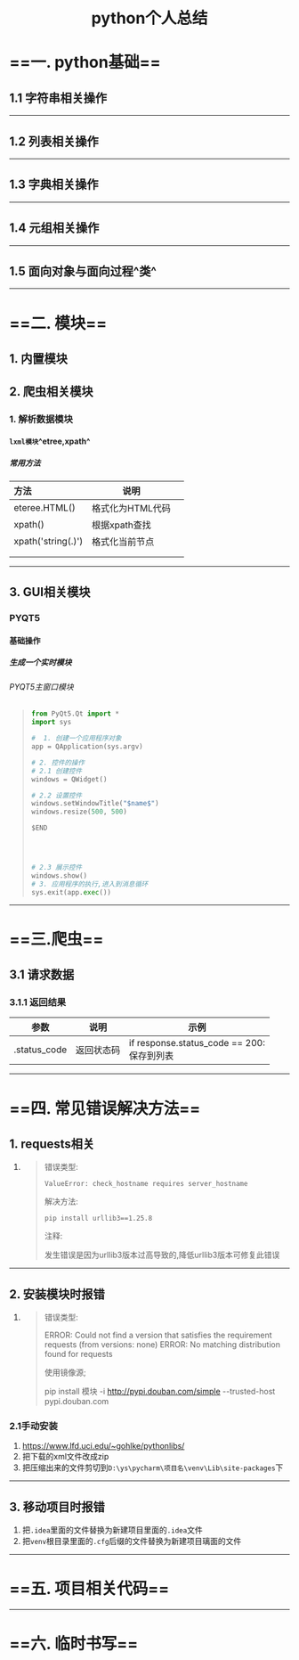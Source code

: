 <h1 align='center'>python个人总结</h1>



# ==一. python基础==

## 1.1 字符串相关操作







---



## 1.2 列表相关操作







---



## 1.3 字典相关操作







---



## 1.4 元组相关操作







---



## 1.5 面向对象与面向过程^类^





---



# ==二. 模块==

## 1. 内置模块







## 2. 爬虫相关模块



### 1. 解析数据模块

#### `lxml模块`^etree,xpath^

##### 常用方法

| 方法               | 说明             |      |
| :----------------- | ---------------- | ---- |
| eteree.HTML()      | 格式化为HTML代码 |      |
| xpath()            | 根据xpath查找    |      |
| xpath('string(.)') | 格式化当前节点   |      |
|                    |                  |      |
|                    |                  |      |



---



## 3. GUI相关模块

### PYQT5

#### 基础操作

##### 生成一个实时模块

###### PYQT5主窗口模块

> ```python
> from PyQt5.Qt import *
> import sys
> 
> #  1. 创建一个应用程序对象
> app = QApplication(sys.argv)
> 
> # 2. 控件的操作
> # 2.1 创建控件
> windows = QWidget()
> 
> # 2.2 设置控件
> windows.setWindowTitle("$name$")
> windows.resize(500, 500)
> 
> $END
> 
> 
> 
> 
> # 2.3 展示控件
> windows.show()
> # 3. 应用程序的执行,进入到消息循环
> sys.exit(app.exec())
> ```
>
> 





---



# ==三.爬虫==

## 3.1 请求数据

### 3.1.1 返回结果

| 参数         | 说明       | 示例                                                |
| ------------ | ---------- | --------------------------------------------------- |
| .status_code | 返回状态码 | if response.status_code == 200:<br />    保存到列表 |









----









# ==四. 常见错误解决方法==

## 1. requests相关

1. > 错误类型:
   >
   > `ValueError: check_hostname requires server_hostname`
   >
   > 解决方法:
   >
   > `pip install urllib3==1.25.8`
   >
   > 注释:
   >
   > 发生错误是因为urllib3版本过高导致的,降低urllib3版本可修复此错误



---



## 2. 安装模块时报错

1. > 错误类型:
   >
   > ERROR: Could not find a version that satisfies the requirement requests (from versions: none)
   > ERROR: No matching distribution found for requests
   >
   > 使用镜像源;
   >
   > pip install 模块 -i http://pypi.douban.com/simple --trusted-host pypi.douban.com

### 2.1手动安装

1. https://www.lfd.uci.edu/~gohlke/pythonlibs/
2. 把下载的xml文件改成zip
3. 把压缩出来的文件剪切到`D:\ys\pycharm\项目名\venv\Lib\site-packages`下



---



## 3. 移动项目时报错

1. 把`.idea`里面的文件替换为新建项目里面的`.idea`文件
2. 把`venv`根目录里面的`.cfg`后缀的文件替换为新建项目璃面的文件

---



# ==五. 项目相关代码==



---





# ==六. 临时书写==

